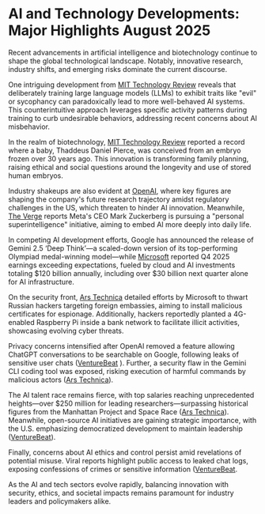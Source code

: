 # AI and Technology Developments: Major Highlights August 2025

Recent advancements in artificial intelligence and biotechnology continue to shape the global technological landscape. Notably, innovative research, industry shifts, and emerging risks dominate the current discourse.

One intriguing development from [MIT Technology Review](https://www.technologyreview.com/2025/08/01/1120924/forcing-llms-to-be-evil-during-training-can-make-them-nicer-in-the-long-run/) reveals that deliberately training large language models (LLMs) to exhibit traits like "evil" or sycophancy can paradoxically lead to more well-behaved AI systems. This counterintuitive approach leverages specific activity patterns during training to curb undesirable behaviors, addressing recent concerns about AI misbehavior.

In the realm of biotechnology, [MIT Technology Review](https://www.technologyreview.com/2025/08/01/1120911/decades-old-frozen-embryos-are-changing-the-shape-of-families/) reported a record where a baby, Thaddeus Daniel Pierce, was conceived from an embryo frozen over 30 years ago. This innovation is transforming family planning, raising ethical and social questions around the longevity and use of stored human embryos.

Industry shakeups are also evident at [OpenAI](https://www.technologyreview.com/2025/07/31/1120890/the-download-openais-future-research-and-us-climate-regulation-is-under-threat/), where key figures are shaping the company's future research trajectory amidst regulatory challenges in the US, which threaten to hinder AI innovation. Meanwhile, [The Verge](https://www.theverge.com/command-line-newsletter/717880/zuckerbergs-personal-superintelligence-plan-ai-chatgpt-race) reports Meta's CEO Mark Zuckerberg is pursuing a "personal superintelligence" initiative, aiming to embed AI more deeply into daily life.

In competing AI development efforts, Google has announced the release of Gemini 2.5 ‘Deep Think’—a scaled-down version of its top-performing Olympiad medal-winning model—while [Microsoft](https://www.theverge.com/news/716191/microsoft-q4-2025-earnings-revenue-profits-windows-xbox-gaming-surface) reported Q4 2025 earnings exceeding expectations, fueled by cloud and AI investments totaling $120 billion annually, including over $30 billion next quarter alone for AI infrastructure.

On the security front, [Ars Technica](https://arstechnica.com/information-technology/2025/07/microsoft-catches-russian-hackers-targeting-foreign-embassies/) detailed efforts by Microsoft to thwart Russian hackers targeting foreign embassies, aiming to install malicious certificates for espionage. Additionally, hackers reportedly planted a 4G-enabled Raspberry Pi inside a bank network to facilitate illicit activities, showcasing evolving cyber threats.

Privacy concerns intensified after OpenAI removed a feature allowing ChatGPT conversations to be searchable on Google, following leaks of sensitive user chats ([VentureBeat](https://venturebeat.com/ai/openai-removes-chatgpt-feature-after-private-conversations-leak-to-google-search/) ). Further, a security flaw in the Gemini CLI coding tool was exposed, risking execution of harmful commands by malicious actors ([Ars Technica](https://arstechnica.com/security/2025/07/flaw-in-gemini-cli-coding-tool-allowed-hackers-to-run-nasty-commands-on-user-devices/)).

The AI talent race remains fierce, with top salaries reaching unprecedented heights—over $250 million for leading researchers—surpassing historical figures from the Manhattan Project and Space Race ([Ars Technica](https://arstechnica.com/ai/2025/08/at-250-million-top-ai-salaries-dwarf-those-of-the-manhattan-project-and-the-space-race/)). Meanwhile, open-source AI initiatives are gaining strategic importance, with the U.S. emphasizing democratized development to maintain leadership ([VentureBeat](https://venturebeat.com/ai/why-open-source-ai-became-an-american-national-priority/)).

Finally, concerns about AI ethics and control persist amid revelations of potential misuse. Viral reports highlight public access to leaked chat logs, exposing confessions of crimes or sensitive information ([VentureBeat](https://venturebeat.com/ai/).

As the AI and tech sectors evolve rapidly, balancing innovation with security, ethics, and societal impacts remains paramount for industry leaders and policymakers alike.